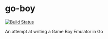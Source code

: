 # go-boy

[![Build Status](https://travis-ci.com/jakereps/go-boy.svg?branch=master)](https://travis-ci.com/jakereps/go-boy)

An attempt at writing a Game Boy Emulator in Go
